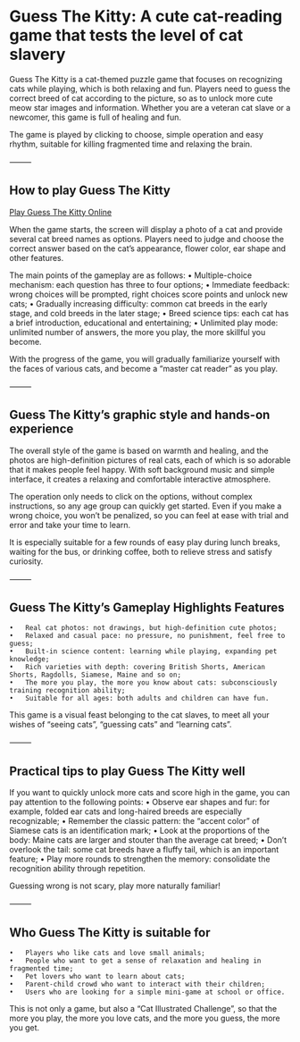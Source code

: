 # Guess The Kitty: A cute cat-reading game that tests the level of cat slavery

Guess The Kitty is a cat-themed puzzle game that focuses on recognizing cats while playing, which is both relaxing and fun. Players need to guess the correct breed of cat according to the picture, so as to unlock more cute meow star images and information. Whether you are a veteran cat slave or a newcomer, this game is full of healing and fun.


The game is played by clicking to choose, simple operation and easy rhythm, suitable for killing fragmented time and relaxing the brain.

⸻

## How to play Guess The Kitty

[Play Guess The Kitty Online](https://unblockedgames766.com/guess-the-kitty/)

When the game starts, the screen will display a photo of a cat and provide several cat breed names as options. Players need to judge and choose the correct answer based on the cat’s appearance, flower color, ear shape and other features.

The main points of the gameplay are as follows:
	•	Multiple-choice mechanism: each question has three to four options;
	•	Immediate feedback: wrong choices will be prompted, right choices score points and unlock new cats;
	•	Gradually increasing difficulty: common cat breeds in the early stage, and cold breeds in the later stage;
	•	Breed science tips: each cat has a brief introduction, educational and entertaining;
	•	Unlimited play mode: unlimited number of answers, the more you play, the more skillful you become.

With the progress of the game, you will gradually familiarize yourself with the faces of various cats, and become a “master cat reader” as you play.

⸻

## Guess The Kitty’s graphic style and hands-on experience

The overall style of the game is based on warmth and healing, and the photos are high-definition pictures of real cats, each of which is so adorable that it makes people feel happy. With soft background music and simple interface, it creates a relaxing and comfortable interactive atmosphere.

The operation only needs to click on the options, without complex instructions, so any age group can quickly get started. Even if you make a wrong choice, you won’t be penalized, so you can feel at ease with trial and error and take your time to learn.

It is especially suitable for a few rounds of easy play during lunch breaks, waiting for the bus, or drinking coffee, both to relieve stress and satisfy curiosity.

⸻

## Guess The Kitty’s Gameplay Highlights Features
	•	Real cat photos: not drawings, but high-definition cute photos;
	•	Relaxed and casual pace: no pressure, no punishment, feel free to guess;
	•	Built-in science content: learning while playing, expanding pet knowledge;
	•	Rich varieties with depth: covering British Shorts, American Shorts, Ragdolls, Siamese, Maine and so on;
	•	The more you play, the more you know about cats: subconsciously training recognition ability;
	•	Suitable for all ages: both adults and children can have fun.

This game is a visual feast belonging to the cat slaves, to meet all your wishes of “seeing cats”, “guessing cats” and “learning cats”.

⸻

## Practical tips to play Guess The Kitty well

If you want to quickly unlock more cats and score high in the game, you can pay attention to the following points:
	•	Observe ear shapes and fur: for example, folded ear cats and long-haired breeds are especially recognizable;
	•	Remember the classic pattern: the “accent color” of Siamese cats is an identification mark;
	•	Look at the proportions of the body: Maine cats are larger and stouter than the average cat breed;
	•	Don’t overlook the tail: some cat breeds have a fluffy tail, which is an important feature;
	•	Play more rounds to strengthen the memory: consolidate the recognition ability through repetition.

Guessing wrong is not scary, play more naturally familiar!

⸻

## Who Guess The Kitty is suitable for
	•	Players who like cats and love small animals;
	•	People who want to get a sense of relaxation and healing in fragmented time;
	•	Pet lovers who want to learn about cats;
	•	Parent-child crowd who want to interact with their children;
	•	Users who are looking for a simple mini-game at school or office.

This is not only a game, but also a “Cat Illustrated Challenge”, so that the more you play, the more you love cats, and the more you guess, the more you get.
